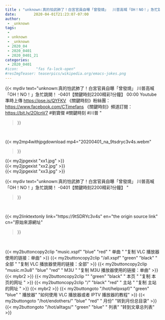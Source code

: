 ```yaml
---
title : "unknown:真的怕武肺了！白宮官員自曝「曾發燒」  川普高喊「OH！NO！」急忙跳開！ -0401【關鍵時刻2200精彩1分鐘】 "
date:        2020-04-01T21:23:07-07:00
author:
 - _unknown
tags:
 - 
 - unknown
 - _unknown
 - 2020_04
 - 2020_0401
 - 2020_0401_21
categories:
 - 2020_0401
#icon:        "fas fa-lock-open"
#resImgTeaser: teaserpics/wikipedia.org/emacs-jokes.png
---
```







{{< mydiv text="unknown:真的怕武肺了！白宮官員自曝「曾發燒」 川普高喊「OH！NO！」急忙跳開！ -0401【關鍵時刻2200精彩1分鐘】 00:00  Youtube準時上傳 https://pse.is/QYFKV  《關鍵時刻》粉絲團：https://www.facebook.com/CTimefans 《關鍵時刻》頻道訂閱：https://bit.ly/2OlcnV7  #劉寶傑 #關鍵時刻 #川普 "
>}}
<br>


{{< my2mp4withjpgdownload mp4="20200401_na_9tsdryc3v4s.webm"
>}}

{{< my2jpgexist "xx1.jpg" >}}<br>
{{< my2jpgexist "xx2.jpg" >}}<br>
{{< my2jpgexist "xx3.jpg" >}}<br>



{{< mydiv text="unknown:真的怕武肺了！白宮官員自曝「曾發燒」  川普高喊「OH！NO！」急忙跳開！ -0401【關鍵時刻2200精彩1分鐘】 "
>}}
<br>

{{< my2linktextonly link="https://9tSDRYc3v4s"
en="the origin source link" cn="原始來源網址"
>}}


<br>


{{< my2buttoncopy2clip "music.xspf"        "blue"   "red"    " 单曲 "  "复制 VLC 播放器使用的链接：单曲" >}} {{< my2buttoncopy2clip "/all.xspf"         "green"  "black"  " 全部 "  "复制 VLC 播放器使用的链接：全部" >}} {{< my2buttoncopy2clip "music.m3u8"        "blue"   "red"    " M3U  "    "复制 M3U 播放器使用的链接：单曲" >}} {{< mybr2 >}} {{< my2buttoncopy2clip ""                  "green"  "black"  " 本页 "    "复制 本页的网址 " >}} {{< my2buttoncopy2clip "/"                 "black"  "red"    " 主站 "    "复制 主站的网址 " >}} {{< mybr2 >}} {{< my2buttongoto      "/hot/helpxspf/"    "green"  "blue"   " 播放器" "如何使用 VLC 播放器或者 IPTV 播放器的教程" >}} {{< my2buttongoto      "/hot/endothers/"   "blue"   "red"    " 月份"   "转到月份总目录" >}} {{< my2buttongoto      "/hot/alltags/"     "green"  "blue"   " 列表"   "转到文章总列表" >}} 

